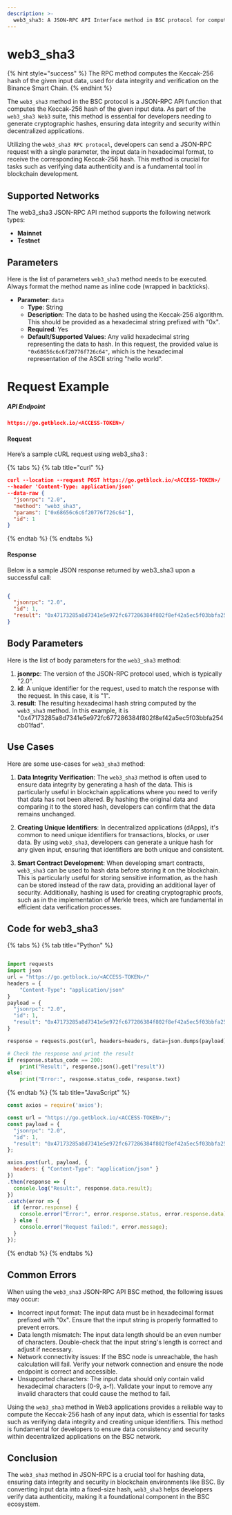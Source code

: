```yaml
---
description: >-
  web3_sha3: A JSON-RPC API Interface method in BSC protocol for computing Keccak-256 hash of input data, offering secure and efficient hashing.
---
```


# web3_sha3

{% hint style="success" %}
The RPC method computes the Keccak-256 hash of the given input data, used for data integrity and verification on the Binance Smart Chain.&#x20;
{% endhint %}

The `web3_sha3` method in the BSC protocol is a JSON-RPC API function that computes the Keccak-256 hash of the given input data. As part of the `web3_sha3 Web3` suite, this method is essential for developers needing to generate cryptographic hashes, ensuring data integrity and security within decentralized applications.

Utilizing the `web3_sha3 RPC protocol`, developers can send a JSON-RPC request with a single parameter, the input data in hexadecimal format, to receive the corresponding Keccak-256 hash. This method is crucial for tasks such as verifying data authenticity and is a fundamental tool in blockchain development.

## Supported Networks

The web3_sha3 JSON-RPC API method supports the following network types:
- **Mainnet**
- **Testnet**

## Parameters

Here is the list of parameters `web3_sha3` method needs to be executed. Always format the method name as inline code (wrapped in backticks).

- **Parameter**: `data`
  - **Type**: String
  - **Description**: The data to be hashed using the Keccak-256 algorithm. This should be provided as a hexadecimal string prefixed with "0x".
  - **Required**: Yes
  - **Default/Supported Values**: Any valid hexadecimal string representing the data to hash. In this request, the provided value is `"0x68656c6c6f20776f726c64"`, which is the hexadecimal representation of the ASCII string "hello world".

# Request Example

##### API Endpoint

```json
https://go.getblock.io/<ACCESS-TOKEN>/
```


#### Request

Here’s a sample cURL request using web3_sha3 :

{% tabs %}
{% tab title="curl" %}
```json
curl --location --request POST https://go.getblock.io/<ACCESS-TOKEN>/
--header 'Content-Type: application/json' 
--data-raw {
  "jsonrpc": "2.0",
  "method": "web3_sha3",
  "params": ["0x68656c6c6f20776f726c64"],
  "id": 1
}
```
{% endtab %}
{% endtabs %}

#### Response

Below is a sample JSON response returned by web3_sha3 upon a successful call:

```json

{
  "jsonrpc": "2.0",
  "id": 1,
  "result": "0x47173285a8d7341e5e972fc677286384f802f8ef42a5ec5f03bbfa254cb01fad"
}

```

## Body Parameters

Here is the list of body parameters for the `web3_sha3` method:

1. **jsonrpc**: The version of the JSON-RPC protocol used, which is typically "2.0".
2. **id**: A unique identifier for the request, used to match the response with the request. In this case, it is "1".
3. **result**: The resulting hexadecimal hash string computed by the `web3_sha3` method. In this example, it is "0x47173285a8d7341e5e972fc677286384f802f8ef42a5ec5f03bbfa254cb01fad".

## Use Cases

Here are some use-cases for `web3_sha3` method:

1. **Data Integrity Verification**: The `web3_sha3` method is often used to ensure data integrity by generating a hash of the data. This is particularly useful in blockchain applications where you need to verify that data has not been altered. By hashing the original data and comparing it to the stored hash, developers can confirm that the data remains unchanged.

2. **Creating Unique Identifiers**: In decentralized applications (dApps), it's common to need unique identifiers for transactions, blocks, or user data. By using `web3_sha3`, developers can generate a unique hash for any given input, ensuring that identifiers are both unique and consistent.

3. **Smart Contract Development**: When developing smart contracts, `web3_sha3` can be used to hash data before storing it on the blockchain. This is particularly useful for storing sensitive information, as the hash can be stored instead of the raw data, providing an additional layer of security. Additionally, hashing is used for creating cryptographic proofs, such as in the implementation of Merkle trees, which are fundamental in efficient data verification processes.

## Code for web3_sha3

{% tabs %}
{% tab title="Python" %}
```python

import requests
import json
url = "https://go.getblock.io/<ACCESS-TOKEN>/"
headers = {
    "Content-Type": "application/json"
}
payload = {
  "jsonrpc": "2.0",
  "id": 1,
  "result": "0x47173285a8d7341e5e972fc677286384f802f8ef42a5ec5f03bbfa254cb01fad"
}

response = requests.post(url, headers=headers, data=json.dumps(payload))

# Check the response and print the result
if response.status_code == 200:
    print("Result:", response.json().get("result"))
else:
    print("Error:", response.status_code, response.text)

```
{% endtab %}
{% tab title="JavaScript" %}
```javascript
const axios = require('axios');

const url = "https://go.getblock.io/<ACCESS-TOKEN>/";
const payload = {
  "jsonrpc": "2.0",
  "id": 1,
  "result": "0x47173285a8d7341e5e972fc677286384f802f8ef42a5ec5f03bbfa254cb01fad"
};

axios.post(url, payload, {
  headers: { "Content-Type": "application/json" }
})
.then(response => {
  console.log("Result:", response.data.result);
})
.catch(error => {
  if (error.response) {
    console.error("Error:", error.response.status, error.response.data);
  } else {
    console.error("Request failed:", error.message);
  }
});
```
{% endtab %}
{% endtabs %}

## Common Errors

When using the `web3_sha3` JSON-RPC API BSC method, the following issues may occur:
- Incorrect input format: The input data must be in hexadecimal format prefixed with "0x". Ensure that the input string is properly formatted to prevent errors.
- Data length mismatch: The input data length should be an even number of characters. Double-check that the input string's length is correct and adjust if necessary.
- Network connectivity issues: If the BSC node is unreachable, the hash calculation will fail. Verify your network connection and ensure the node endpoint is correct and accessible.
- Unsupported characters: The input data should only contain valid hexadecimal characters (0-9, a-f). Validate your input to remove any invalid characters that could cause the method to fail.

Using the `web3_sha3` method in Web3 applications provides a reliable way to compute the Keccak-256 hash of any input data, which is essential for tasks such as verifying data integrity and creating unique identifiers. This method is fundamental for developers to ensure data consistency and security within decentralized applications on the BSC network.

## Conclusion

The `web3_sha3` method in JSON-RPC is a crucial tool for hashing data, ensuring data integrity and security in blockchain environments like BSC. By converting input data into a fixed-size hash, `web3_sha3` helps developers verify data authenticity, making it a foundational component in the BSC ecosystem.
